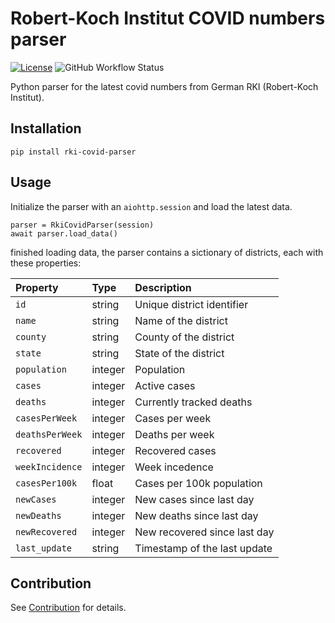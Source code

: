 # Robert-Koch Institut COVID numbers parser

[![License](https://img.shields.io/github/license/thebino/rki-covid-parser)](./LICENSE.md)
![GitHub Workflow Status](https://img.shields.io/github/workflow/status/thebino/rki-covid-parser/Check%20the%20ArcGis%20endpoint%20availibility)

Python parser for the latest covid numbers from German RKI (Robert-Koch Institut).

## Installation
```pip install rki-covid-parser```

## Usage
Initialize the parser with an `aiohttp.session` and load the latest data.
```
parser = RkiCovidParser(session)        
await parser.load_data()
```

finished loading data, the parser contains a sictionary of districts, each with these properties:

|Property    |Type|Description|
|:-----------|:---|:------------|
|`id`| string | Unique district identifier |
|`name`| string | Name of the  district |
|`county`| string | County of the district |
|`state`| string | State of the district |
|`population`| integer | Population |
|`cases`| integer | Active cases |
|`deaths`| integer | Currently tracked deaths |
|`casesPerWeek`| integer | Cases per week |
|`deathsPerWeek`| integer | Deaths per week |
|`recovered`| integer | Recovered cases |
|`weekIncidence`| integer | Week incedence |
|`casesPer100k`| float | Cases per 100k population |
|`newCases`| integer | New cases since last day |
|`newDeaths`| integer | New deaths since last day |
|`newRecovered`| integer | New recovered since last day |
|`last_update`| string | Timestamp of the last update |


## Contribution
See [Contribution](CONTRIBUTING.md) for details.
